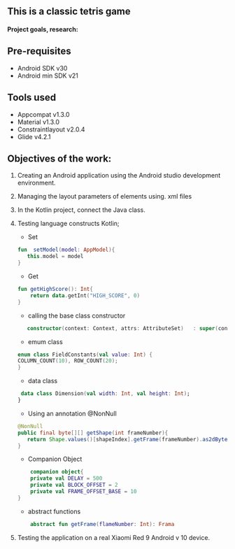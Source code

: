 ## This is a classic tetris game
#### Project goals, research:       

## Pre-requisites

* Android SDK v30 
* Android min SDK v21 

## Tools used

* Appcompat v1.3.0
* Material v1.3.0
* Constraintlayout v2.0.4
* Glide v4.2.1

## Objectives of the work:

1. Creating an Android application using the Android studio development environment.              
2. Managing the layout parameters of elements using. xml files        
3. In the Kotlin project, connect the Java class.          
4. Testing language constructs Kotlin;       
    * Set      
     ```Kotlin
     fun  setModel(model: AppModel){
        this.model = model
    }
    ```
    * Get        
    ```Kotlin
    fun getHighScore(): Int{
        return data.getInt("HIGH_SCORE", 0)
    }
    ```   
    * calling the base class constructor    
     ```Kotlin
        constructor(context: Context, attrs: AttributeSet)   : super(context, attrs)
     ```   
    * emum class
    ```Kotlin
    enum class FieldConstants(val value: Int) {
    COLUMN_COUNT(10), ROW_COUNT(20);
    }
    ```
    * data class
    ```Kotlin
     data class Dimension(val width: Int, val height: Int);
    }
    ```
    * Using an annotation @NonNull 
     ```java
    @NonNull
    public final byte[][] getShape(int frameNumber){
        return Shape.values()[shapeIndex].getFrame(frameNumber).as2dByteArray();
    }
     ```
    * Companion Object     
    ```Kotlin
        companion object{
        private val DELAY = 500
        private val BLOCK_OFFSET = 2
        private val FRAME_OFFSET_BASE = 10
    }
    ```
    * abstract functions     
    ```Kotlin  
        abstract fun getFrame(flameNumber: Int): Frama
    ```

5. Testing the application on a real Xiaomi Red 9 Android v 10 device.      
